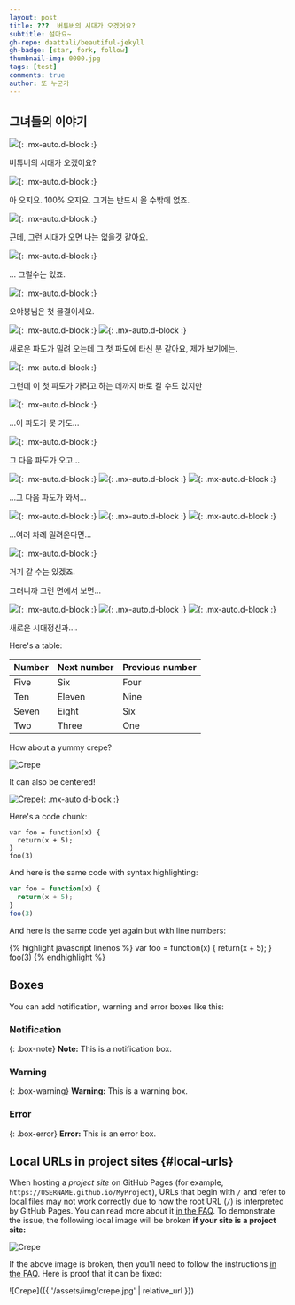 ```yaml
---
layout: post
title: ???  버튜버의 시대가 오겠어요?
subtitle: 설마요~
gh-repo: daattali/beautiful-jekyll
gh-badge: [star, fork, follow]
thumbnail-img: 0000.jpg
tags: [test]
comments: true
author: 또 누군가
---
```


## 그녀들의 이야기

![](/0000.jpg){: .mx-auto.d-block :}

버튜버의 시대가 오겠어요?



![](/0001.jpg){: .mx-auto.d-block :}

아 오지요. 100% 오지요. 그거는 반드시 올 수밖에 없죠.



![](/0002.jpg){: .mx-auto.d-block :}

근데, 그런 시대가 오면 나는 없을것 같아요.



![](/0003.gif){: .mx-auto.d-block :}

... 그럴수는 있죠.



![](/0004.jpg){: .mx-auto.d-block :}

오야붕님은 첫 물결이세요.



![](/0005.jpg){: .mx-auto.d-block :}
![](/0006.jpg){: .mx-auto.d-block :}

새로운 파도가 밀려 오는데 그 첫 파도에 타신 분 같아요, 제가 보기에는.



![](/0007.gif){: .mx-auto.d-block :}

그런데 이 첫 파도가 가려고 하는 데까지 바로 갈 수도 있지만



![](/0008.gif){: .mx-auto.d-block :}

...이 파도가 못 가도...



![](/0009.gif){: .mx-auto.d-block :}

그 다음 파도가 오고...



![](/0010.jpg){: .mx-auto.d-block :}
![](/0011.gif){: .mx-auto.d-block :}
![](/0012.gif){: .mx-auto.d-block :}

...그 다음 파도가 와서...



![](/0013.gif){: .mx-auto.d-block :}
![](/0014.gif){: .mx-auto.d-block :}
![](/0015.gif){: .mx-auto.d-block :}

...여러 차례 밀려온다면...



![](/0016.jpg){: .mx-auto.d-block :}

거기 갈 수는 있겠죠.

그러니까 그런 면에서 보면...




![](/0017.gif){: .mx-auto.d-block :}
![](/0018.gif){: .mx-auto.d-block :}
![](/0019.gif){: .mx-auto.d-block :}

새로운 시대정신과....








Here's a table:

| Number | Next number | Previous number |
| :------ |:--- | :--- |
| Five | Six | Four |
| Ten | Eleven | Nine |
| Seven | Eight | Six |
| Two | Three | One |

How about a yummy crepe?

![Crepe](https://beautifuljekyll.com/assets/img/crepe.jpg)

It can also be centered!

![Crepe](https://beautifuljekyll.com/assets/img/crepe.jpg){: .mx-auto.d-block :}

Here's a code chunk:

~~~
var foo = function(x) {
  return(x + 5);
}
foo(3)
~~~

And here is the same code with syntax highlighting:

```javascript
var foo = function(x) {
  return(x + 5);
}
foo(3)
```

And here is the same code yet again but with line numbers:

{% highlight javascript linenos %}
var foo = function(x) {
  return(x + 5);
}
foo(3)
{% endhighlight %}

## Boxes
You can add notification, warning and error boxes like this:

### Notification

{: .box-note}
**Note:** This is a notification box.

### Warning

{: .box-warning}
**Warning:** This is a warning box.

### Error

{: .box-error}
**Error:** This is an error box.

## Local URLs in project sites {#local-urls}

When hosting a *project site* on GitHub Pages (for example, `https://USERNAME.github.io/MyProject`), URLs that begin with `/` and refer to local files may not work correctly due to how the root URL (`/`) is interpreted by GitHub Pages. You can read more about it [in the FAQ](https://beautifuljekyll.com/faq/#links-in-project-page). To demonstrate the issue, the following local image will be broken **if your site is a project site:**

![Crepe](/assets/img/crepe.jpg)

If the above image is broken, then you'll need to follow the instructions [in the FAQ](https://beautifuljekyll.com/faq/#links-in-project-page). Here is proof that it can be fixed:

![Crepe]({{ '/assets/img/crepe.jpg' | relative_url }})
